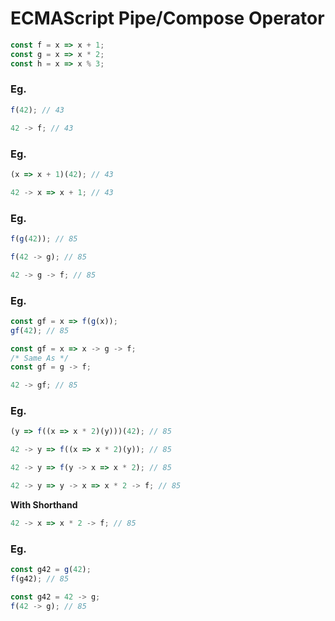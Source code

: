 ECMAScript Pipe/Compose Operator
================================

```javascript
const f = x => x + 1;
const g = x => x * 2;
const h = x => x % 3;
```

### Eg.

```javascript
f(42); // 43
```

```javascript
42 -> f; // 43
```

### Eg.

```javascript
(x => x + 1)(42); // 43
```

```javascript
42 -> x => x + 1; // 43
```

### Eg.

```javascript
f(g(42)); // 85
```

```javascript
f(42 -> g); // 85

42 -> g -> f; // 85
```

### Eg.

```javascript
const gf = x => f(g(x));
gf(42); // 85
```

```javascript
const gf = x => x -> g -> f;
/* Same As */
const gf = g -> f;

42 -> gf; // 85
```

### Eg.

```javascript
(y => f((x => x * 2)(y)))(42); // 85
```

```javascript
42 -> y => f((x => x * 2)(y)); // 85

42 -> y => f(y -> x => x * 2); // 85

42 -> y => y -> x => x * 2 -> f; // 85
```

**With Shorthand**
```javascript
42 -> x => x * 2 -> f; // 85
```

### Eg.

```javascript
const g42 = g(42);
f(g42); // 85
```

```javascript
const g42 = 42 -> g;
f(42 -> g); // 85
```
